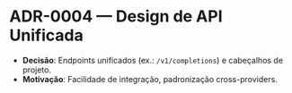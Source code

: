 # ADR-0004 — Design de API Unificada
- **Decisão**: Endpoints unificados (ex.: `/v1/completions`) e cabeçalhos de projeto.
- **Motivação**: Facilidade de integração, padronização cross-providers.
